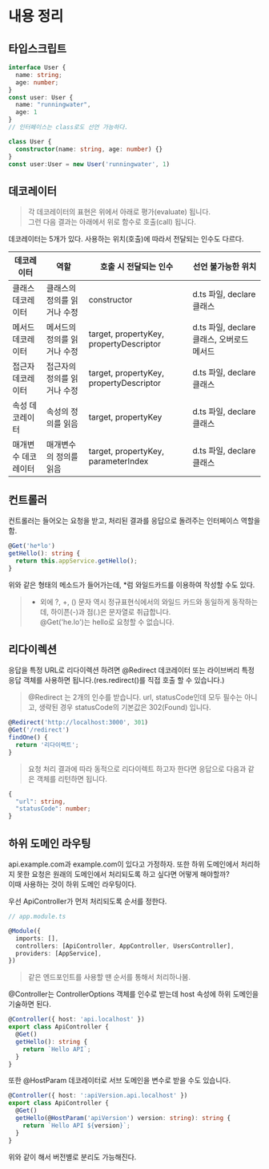 # 내용 정리

## 타입스크립트

```typescript
interface User {
  name: string;
  age: number;
}
const user: User {
  name: "runningwater",
  age: 1
}
// 인터페이스는 class로도 선언 가능하다.

class User {
  constructor(name: string, age: number) {}
}
const user:User = new User('runningwater', 1)
```

## 데코레이터

> 각 데코레이터의 표현은 위에서 아래로 평가(evaluate) 됩니다.  
> 그런 다음 결과는 아래에서 위로 함수로 호출(call) 됩니다.

데코레이터는 5개가 있다. 사용하는 위치(호출)에 따라서 전달되는 인수도 다르다.

| 데코레이터          | 역할                        | 호출 시 전달되는 인수                   | 선언 불가능한 위치                         |
| ------------------- | --------------------------- | --------------------------------------- | ------------------------------------------ |
| 클래스 데코레이터   | 클래스의 정의를 읽거나 수정 | constructor                             | d.ts 파일, declare 클래스                  |
| 메서드 데코레이터   | 메서드의 정의를 읽거나 수정 | target, propertyKey, propertyDescriptor | d.ts 파일, declare 클래스, 오버로드 메서드 |
| 접근자 데코레이터   | 접근자의 정의를 읽거나 수정 | target, propertyKey, propertyDescriptor | d.ts 파일, declare 클래스                  |
| 속성 데코레이터     | 속성의 정의를 읽음          | target, propertyKey                     | d.ts 파일, declare 클래스                  |
| 매개변수 데코레이터 | 매개변수의 정의를 읽음      | target, propertyKey, parameterIndex     | d.ts 파일, declare 클래스                  |

## 컨트롤러

컨트롤러는 들어오는 요청을 받고, 처리된 결과를 응답으로 돌려주는 인터페이스 역할을 함.

```ts
@Get('he*lo')
getHello(): string {
  return this.appService.getHello();
}
```

위와 같은 형태의 메소드가 들어가는데, \*럼 와일드카드를 이용하여 작성할 수도 있다.

> - 외에 ?, +, () 문자 역시 정규표현식에서의 와일드 카드와 동일하게 동작하는데, 하이픈(-)과 점(.)은 문자열로 취급합니다.  
>   @Get('he.lo')는 hello로 요청할 수 없습니다.

## 리다이렉션

응답을 특정 URL로 리다이렉션 하려면 @Redirect 데코레이터 또는 라이브버리 특정 응답 객체를 사용하면 됩니다.(res.redirect()를 직접 호출 할 수 있습니다.)

> @Redirect 는 2개의 인수를 받습니다. url, statusCode인데 모두 필수는 아니고, 생략된 경우 statusCode의 기본값은 302(Found) 입니다.

```ts
@Redirect('http://localhost:3000', 301)
@Get('/redirect')
findOne() {
  return '리다이렉트';
}
```

> 요청 처리 결과에 따라 동적으로 리다이렉트 하고자 한다면 응답으로 다음과 같은 객체를 리턴하면 됩니다.

```ts
{
  "url": string,
  "statusCode": number;
}
```

## 하위 도메인 라우팅

api.example.com과 example.com이 있다고 가정하자. 또한 하위 도메인에서 처리하지 못한 요청은 원래의 도메인에서 처리되도록 하고 싶다면 어떻게 해야할까?  
이때 사용하는 것이 하위 도메인 라우팅이다.

우선 ApiController가 먼저 처리되도록 순서를 정한다.

```ts
// app.module.ts

@Module({
  imports: [],
  controllers: [ApiController, AppController, UsersController],
  providers: [AppService],
})
```

> 같은 엔드포인트를 사용할 땐 순서를 통해서 처리하나봄.

@Controller는 ControllerOptions 객체를 인수로 받는데 host 속성에 하위 도메인을 기술하면 된다.

```ts
@Controller({ host: 'api.localhost' })
export class ApiController {
  @Get()
  getHello(): string {
    return `Hello API`;
  }
}
```

또한 @HostParam 데코레이터로 서브 도메인을 변수로 받을 수도 있습니다.

```ts
@Controller({ host: ':apiVersion.api.localhost' })
export class ApiController {
  @Get()
  getHello(@HostParam('apiVersion') version: string): string {
    return `Hello API ${version}`;
  }
}
```

위와 같이 해서 버전별로 분리도 가능해진다.
